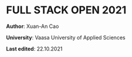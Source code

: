 # FULL STACK OPEN 2021

**Author**: Xuan-An Cao

**University**: Vaasa University of Applied Sciences

**Last edited**: 22.10.2021

